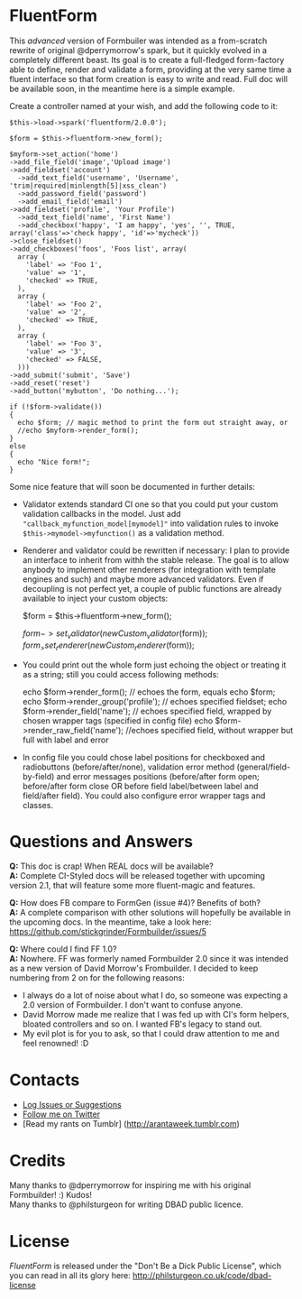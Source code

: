# FluentForm

This _advanced_ version of Formbuiler was intended as a from-scratch rewrite of original @dperrymorrow's spark, but it quickly evolved in a completely different beast.
Its goal is to create a full-fledged form-factory able to define, render and validate a form, providing at the very same time a fluent interface so that form creation is easy to write and read.
Full doc will be available soon, in the meantime here is a simple example.

Create a controller named at your wish, and add the following code to it:

    $this->load->spark('fluentform/2.0.0');

    $form = $this->fluentform->new_form();

    $myform->set_action('home')
    ->add_file_field('image','Upload image')
    ->add_fieldset('account')
      ->add_text_field('username', 'Username', 'trim|required|minlength[5]|xss_clean')
      ->add_password_field('password')
      ->add_email_field('email')
    ->add_fieldset('profile', 'Your Profile')
      ->add_text_field('name', 'First Name')
      ->add_checkbox('happy', 'I am happy', 'yes', '', TRUE, array('class'=>'check happy', 'id'=>'mycheck'))
    ->close_fieldset()
    ->add_checkboxes('foos', 'Foos list', array(
      array (
        'label' => 'Foo 1',
        'value' => '1',
        'checked' => TRUE,
      ),
      array (
        'label' => 'Foo 2',
        'value' => '2',
        'checked' => TRUE,
      ),
      array (
        'label' => 'Foo 3',
        'value' => '3',
        'checked' => FALSE,
      )))
    ->add_submit('submit', 'Save')
    ->add_reset('reset')
    ->add_button('mybutton', 'Do nothing...');

    if (!$form->validate())
    {
      echo $form; // magic method to print the form out straight away, or
      //echo $myform->render_form();
    }
    else
    {
      echo "Nice form!";
    }

Some nice feature that will soon be documented in further details:

- Validator extends standard CI one so that you could put your custom validation callbacks in the model. Just add `"callback_myfunction_model[mymodel]"` into validation rules to invoke `$this->mymodel->myfunction()` as a validation method.
- Renderer and validator could be rewritten if necessary: I plan to provide an interface to inherit from withh the stable release. The goal is to allow anybody to implement other renderers (for integration with template engines and such) and maybe more advanced validators. Even if decoupling is not perfect yet, a couple of public functions are already available to inject your custom objects:

    $form = $this->fluentform->new_form();

    $form->set_validator(new Custom_validator($form));
    $form_>set_renderer(new Custom_renderer($form));

- You could print out the whole form just echoing the object or treating it as a string; still you could access following methods:

    echo $form->render_form(); // echoes the form, equals echo $form;
    echo $form->render_group('profile'); // echoes specified fieldset;
    echo $form->render_field('name'); // echoes specified field, wrapped by chosen wrapper tags (specified in config file)
    echo $form->render_raw_field('name'); //echoes specified field, without wrapper but full with label and error

- In config file you could chose label positions for checkboxed and radiobuttons (before/after/none), validation error method (general/field-by-field) and error messages positions (before/after form open; before/after form close OR before field label/between label and field/after field). You could also configure error wrapper tags and classes.

# Questions and Answers

**Q:** This doc is crap! When REAL docs will be available?  
**A:** Complete CI-Styled docs will be released together with upcoming version 2.1, that will feature some more fluent-magic and features.

**Q:** How does FB compare to FormGen (issue #4)? Benefits of both?  
**A:** A complete comparison with other solutions will hopefully be available in the upcoming docs. In the meantime, take a look here: https://github.com/stickgrinder/Formbuilder/issues/5

**Q:** Where could I find FF 1.0?  
**A:** Nowhere. FF was formerly named Formbuilder 2.0 since it was intended as a new version of David Morrow's Frombuilder. I decided to keep numbering from 2 on for the following reasons:

- I always do a lot of noise about what I do, so someone was expecting a 2.0 version of Formbuilder. I don't want to confuse anyone.
- David Morrow made me realize that I was fed up with CI's form helpers, bloated controllers and so on. I wanted FB's legacy to stand out.
- My evil plot is for you to ask, so that I could draw attention to me and feel renowned! :D

# Contacts

- [Log Issues or Suggestions](https://github.com/stickgrinder/Fluentform/issues)
- [Follow me on Twitter](http://twitter.com/stickgrinder)
- [Read my rants on Tumblr] (http://arantaweek.tumblr.com)

# Credits

Many thanks to @dperrymorrow for inspiring me with his original Formbuilder! :) Kudos!  
Many thanks to @philsturgeon for writing DBAD public licence.

# License

_FluentForm_ is released under the "Don't Be a Dick Public License", which you can read in all its glory here: http://philsturgeon.co.uk/code/dbad-license